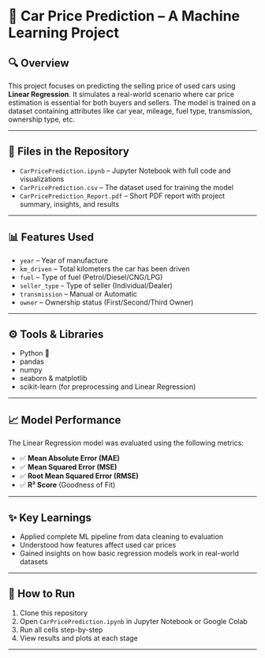 # 🚗 Car Price Prediction – A Machine Learning Project

## 🔍 Overview
This project focuses on predicting the selling price of used cars using **Linear Regression**. It simulates a real-world scenario where car price estimation is essential for both buyers and sellers. The model is trained on a dataset containing attributes like car year, mileage, fuel type, transmission, ownership type, etc.

---

## 📁 Files in the Repository

- `CarPricePrediction.ipynb` – Jupyter Notebook with full code and visualizations  
- `CarPricePrediction.csv` – The dataset used for training the model  
- `CarPricePrediction_Report.pdf` – Short PDF report with project summary, insights, and results

---

## 📊 Features Used

- `year` – Year of manufacture  
- `km_driven` – Total kilometers the car has been driven  
- `fuel` – Type of fuel (Petrol/Diesel/CNG/LPG)  
- `seller_type` – Type of seller (Individual/Dealer)  
- `transmission` – Manual or Automatic  
- `owner` – Ownership status (First/Second/Third Owner)

---

## ⚙️ Tools & Libraries

- Python 🐍  
- pandas  
- numpy  
- seaborn & matplotlib  
- scikit-learn (for preprocessing and Linear Regression)

---

## 📈 Model Performance

The Linear Regression model was evaluated using the following metrics:
- ✅ **Mean Absolute Error (MAE)**
- ✅ **Mean Squared Error (MSE)**
- ✅ **Root Mean Squared Error (RMSE)**
- ✅ **R² Score** (Goodness of Fit)

---

## ✨ Key Learnings

- Applied complete ML pipeline from data cleaning to evaluation  
- Understood how features affect used car prices  
- Gained insights on how basic regression models work in real-world datasets

---

## 🚀 How to Run

1. Clone this repository  
2. Open `CarPricePrediction.ipynb` in Jupyter Notebook or Google Colab  
3. Run all cells step-by-step  
4. View results and plots at each stage

---

